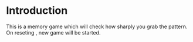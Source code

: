 # Introduction
This is a memory game which will check how sharply you grab the pattern. On reseting , new game will be started.
